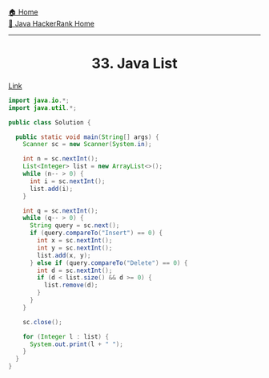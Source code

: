 [🏠 Home](../../../../README.md) <br/>
[🍵 Java HackerRank Home](../Java-HackerRank.md)

<hr/>

<h1 style="text-align: center">33. Java List</h1>

[Link](https://www.hackerrank.com/challenges/java-list/problem)

```java
import java.io.*;
import java.util.*;

public class Solution {

  public static void main(String[] args) {
    Scanner sc = new Scanner(System.in);

    int n = sc.nextInt();
    List<Integer> list = new ArrayList<>();
    while (n-- > 0) {
      int i = sc.nextInt();
      list.add(i);
    }

    int q = sc.nextInt();
    while (q-- > 0) {
      String query = sc.next();
      if (query.compareTo("Insert") == 0) {
        int x = sc.nextInt();
        int y = sc.nextInt();
        list.add(x, y);
      } else if (query.compareTo("Delete") == 0) {
        int d = sc.nextInt();
        if (d < list.size() && d >= 0) {
          list.remove(d);
        } 
      }
    }

    sc.close();

    for (Integer l : list) {
      System.out.print(l + " ");
    }
  }
}
```